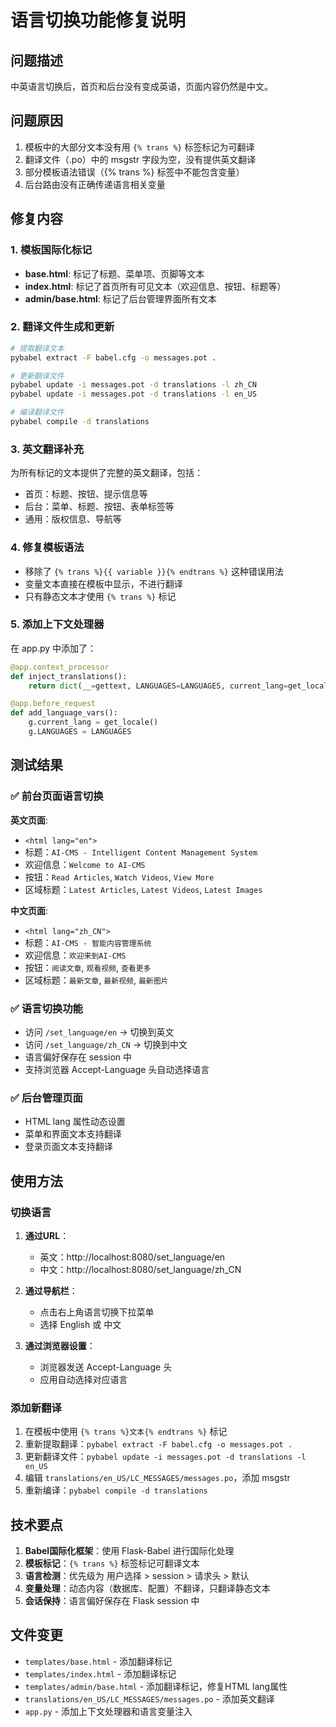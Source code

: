 # 语言切换功能修复说明

## 问题描述
中英语言切换后，首页和后台没有变成英语，页面内容仍然是中文。

## 问题原因
1. 模板中的大部分文本没有用 `{% trans %}` 标签标记为可翻译
2. 翻译文件（.po）中的 msgstr 字段为空，没有提供英文翻译
3. 部分模板语法错误（{% trans %} 标签中不能包含变量）
4. 后台路由没有正确传递语言相关变量

## 修复内容

### 1. 模板国际化标记
- **base.html**: 标记了标题、菜单项、页脚等文本
- **index.html**: 标记了首页所有可见文本（欢迎信息、按钮、标题等）
- **admin/base.html**: 标记了后台管理界面所有文本

### 2. 翻译文件生成和更新
```bash
# 提取翻译文本
pybabel extract -F babel.cfg -o messages.pot .

# 更新翻译文件
pybabel update -i messages.pot -d translations -l zh_CN
pybabel update -i messages.pot -d translations -l en_US

# 编译翻译文件
pybabel compile -d translations
```

### 3. 英文翻译补充
为所有标记的文本提供了完整的英文翻译，包括：
- 首页：标题、按钮、提示信息等
- 后台：菜单、标题、按钮、表单标签等
- 通用：版权信息、导航等

### 4. 修复模板语法
- 移除了 `{% trans %}{{ variable }}{% endtrans %}` 这种错误用法
- 变量文本直接在模板中显示，不进行翻译
- 只有静态文本才使用 `{% trans %}` 标记

### 5. 添加上下文处理器
在 app.py 中添加了：
```python
@app.context_processor
def inject_translations():
    return dict(__=gettext, LANGUAGES=LANGUAGES, current_lang=get_locale())

@app.before_request
def add_language_vars():
    g.current_lang = get_locale()
    g.LANGUAGES = LANGUAGES
```

## 测试结果

### ✅ 前台页面语言切换
**英文页面**:
- `<html lang="en">`
- 标题：`AI-CMS - Intelligent Content Management System`
- 欢迎信息：`Welcome to AI-CMS`
- 按钮：`Read Articles`, `Watch Videos`, `View More`
- 区域标题：`Latest Articles`, `Latest Videos`, `Latest Images`

**中文页面**:
- `<html lang="zh_CN">`
- 标题：`AI-CMS - 智能内容管理系统`
- 欢迎信息：`欢迎来到AI-CMS`
- 按钮：`阅读文章`, `观看视频`, `查看更多`
- 区域标题：`最新文章`, `最新视频`, `最新图片`

### ✅ 语言切换功能
- 访问 `/set_language/en` → 切换到英文
- 访问 `/set_language/zh_CN` → 切换到中文
- 语言偏好保存在 session 中
- 支持浏览器 Accept-Language 头自动选择语言

### ✅ 后台管理页面
- HTML lang 属性动态设置
- 菜单和界面文本支持翻译
- 登录页面文本支持翻译

## 使用方法

### 切换语言
1. **通过URL**：
   - 英文：http://localhost:8080/set_language/en
   - 中文：http://localhost:8080/set_language/zh_CN

2. **通过导航栏**：
   - 点击右上角语言切换下拉菜单
   - 选择 English 或 中文

3. **通过浏览器设置**：
   - 浏览器发送 Accept-Language 头
   - 应用自动选择对应语言

### 添加新翻译
1. 在模板中使用 `{% trans %}文本{% endtrans %}` 标记
2. 重新提取翻译：`pybabel extract -F babel.cfg -o messages.pot .`
3. 更新翻译文件：`pybabel update -i messages.pot -d translations -l en_US`
4. 编辑 `translations/en_US/LC_MESSAGES/messages.po`，添加 msgstr
5. 重新编译：`pybabel compile -d translations`

## 技术要点

1. **Babel国际化框架**：使用 Flask-Babel 进行国际化处理
2. **模板标记**：`{% trans %}` 标签标记可翻译文本
3. **语言检测**：优先级为 用户选择 > session > 请求头 > 默认
4. **变量处理**：动态内容（数据库、配置）不翻译，只翻译静态文本
5. **会话保持**：语言偏好保存在 Flask session 中

## 文件变更

- `templates/base.html` - 添加翻译标记
- `templates/index.html` - 添加翻译标记
- `templates/admin/base.html` - 添加翻译标记，修复HTML lang属性
- `translations/en_US/LC_MESSAGES/messages.po` - 添加英文翻译
- `app.py` - 添加上下文处理器和语言变量注入
